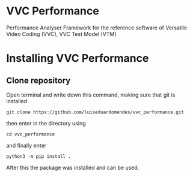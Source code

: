 # VVC Performance
Performance Analyser Framework for the reference software of Versatile Video Coding (VVC), VVC Test Model (VTM)

# Installing VVC Performance
## Clone repository
Open terminal and write down this command, making sure that git is installed

```git clone https://github.com/luiseduardomendes/vvc_performance.git```

then enter in the directory using

```cd vvc_performance```

and finally enter

```python3 -m pip install .```

After this the package was installed and can be used.



 
